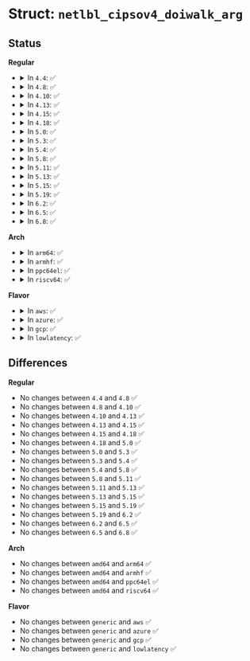 # Struct: <code>netlbl_cipsov4_doiwalk_arg</code>

## Status
<b>Regular</b>
<ul>
<li>
<details>
<summary>In <code>4.4</code>: ✅</summary>

```c
struct netlbl_cipsov4_doiwalk_arg {
    struct netlink_callback *nl_cb;
    struct sk_buff *skb;
    u32 seq;
};
```
</details>
</li>
<li>
<details>
<summary>In <code>4.8</code>: ✅</summary>

```c
struct netlbl_cipsov4_doiwalk_arg {
    struct netlink_callback *nl_cb;
    struct sk_buff *skb;
    u32 seq;
};
```
</details>
</li>
<li>
<details>
<summary>In <code>4.10</code>: ✅</summary>

```c
struct netlbl_cipsov4_doiwalk_arg {
    struct netlink_callback *nl_cb;
    struct sk_buff *skb;
    u32 seq;
};
```
</details>
</li>
<li>
<details>
<summary>In <code>4.13</code>: ✅</summary>

```c
struct netlbl_cipsov4_doiwalk_arg {
    struct netlink_callback *nl_cb;
    struct sk_buff *skb;
    u32 seq;
};
```
</details>
</li>
<li>
<details>
<summary>In <code>4.15</code>: ✅</summary>

```c
struct netlbl_cipsov4_doiwalk_arg {
    struct netlink_callback *nl_cb;
    struct sk_buff *skb;
    u32 seq;
};
```
</details>
</li>
<li>
<details>
<summary>In <code>4.18</code>: ✅</summary>

```c
struct netlbl_cipsov4_doiwalk_arg {
    struct netlink_callback *nl_cb;
    struct sk_buff *skb;
    u32 seq;
};
```
</details>
</li>
<li>
<details>
<summary>In <code>5.0</code>: ✅</summary>

```c
struct netlbl_cipsov4_doiwalk_arg {
    struct netlink_callback *nl_cb;
    struct sk_buff *skb;
    u32 seq;
};
```
</details>
</li>
<li>
<details>
<summary>In <code>5.3</code>: ✅</summary>

```c
struct netlbl_cipsov4_doiwalk_arg {
    struct netlink_callback *nl_cb;
    struct sk_buff *skb;
    u32 seq;
};
```
</details>
</li>
<li>
<details>
<summary>In <code>5.4</code>: ✅</summary>

```c
struct netlbl_cipsov4_doiwalk_arg {
    struct netlink_callback *nl_cb;
    struct sk_buff *skb;
    u32 seq;
};
```
</details>
</li>
<li>
<details>
<summary>In <code>5.8</code>: ✅</summary>

```c
struct netlbl_cipsov4_doiwalk_arg {
    struct netlink_callback *nl_cb;
    struct sk_buff *skb;
    u32 seq;
};
```
</details>
</li>
<li>
<details>
<summary>In <code>5.11</code>: ✅</summary>

```c
struct netlbl_cipsov4_doiwalk_arg {
    struct netlink_callback *nl_cb;
    struct sk_buff *skb;
    u32 seq;
};
```
</details>
</li>
<li>
<details>
<summary>In <code>5.13</code>: ✅</summary>

```c
struct netlbl_cipsov4_doiwalk_arg {
    struct netlink_callback *nl_cb;
    struct sk_buff *skb;
    u32 seq;
};
```
</details>
</li>
<li>
<details>
<summary>In <code>5.15</code>: ✅</summary>

```c
struct netlbl_cipsov4_doiwalk_arg {
    struct netlink_callback *nl_cb;
    struct sk_buff *skb;
    u32 seq;
};
```
</details>
</li>
<li>
<details>
<summary>In <code>5.19</code>: ✅</summary>

```c
struct netlbl_cipsov4_doiwalk_arg {
    struct netlink_callback *nl_cb;
    struct sk_buff *skb;
    u32 seq;
};
```
</details>
</li>
<li>
<details>
<summary>In <code>6.2</code>: ✅</summary>

```c
struct netlbl_cipsov4_doiwalk_arg {
    struct netlink_callback *nl_cb;
    struct sk_buff *skb;
    u32 seq;
};
```
</details>
</li>
<li>
<details>
<summary>In <code>6.5</code>: ✅</summary>

```c
struct netlbl_cipsov4_doiwalk_arg {
    struct netlink_callback *nl_cb;
    struct sk_buff *skb;
    u32 seq;
};
```
</details>
</li>
<li>
<details>
<summary>In <code>6.8</code>: ✅</summary>

```c
struct netlbl_cipsov4_doiwalk_arg {
    struct netlink_callback *nl_cb;
    struct sk_buff *skb;
    u32 seq;
};
```
</details>
</li>
</ul>
<b>Arch</b>
<ul>
<li>
<details>
<summary>In <code>arm64</code>: ✅</summary>

```c
struct netlbl_cipsov4_doiwalk_arg {
    struct netlink_callback *nl_cb;
    struct sk_buff *skb;
    u32 seq;
};
```
</details>
</li>
<li>
<details>
<summary>In <code>armhf</code>: ✅</summary>

```c
struct netlbl_cipsov4_doiwalk_arg {
    struct netlink_callback *nl_cb;
    struct sk_buff *skb;
    u32 seq;
};
```
</details>
</li>
<li>
<details>
<summary>In <code>ppc64el</code>: ✅</summary>

```c
struct netlbl_cipsov4_doiwalk_arg {
    struct netlink_callback *nl_cb;
    struct sk_buff *skb;
    u32 seq;
};
```
</details>
</li>
<li>
<details>
<summary>In <code>riscv64</code>: ✅</summary>

```c
struct netlbl_cipsov4_doiwalk_arg {
    struct netlink_callback *nl_cb;
    struct sk_buff *skb;
    u32 seq;
};
```
</details>
</li>
</ul>
<b>Flavor</b>
<ul>
<li>
<details>
<summary>In <code>aws</code>: ✅</summary>

```c
struct netlbl_cipsov4_doiwalk_arg {
    struct netlink_callback *nl_cb;
    struct sk_buff *skb;
    u32 seq;
};
```
</details>
</li>
<li>
<details>
<summary>In <code>azure</code>: ✅</summary>

```c
struct netlbl_cipsov4_doiwalk_arg {
    struct netlink_callback *nl_cb;
    struct sk_buff *skb;
    u32 seq;
};
```
</details>
</li>
<li>
<details>
<summary>In <code>gcp</code>: ✅</summary>

```c
struct netlbl_cipsov4_doiwalk_arg {
    struct netlink_callback *nl_cb;
    struct sk_buff *skb;
    u32 seq;
};
```
</details>
</li>
<li>
<details>
<summary>In <code>lowlatency</code>: ✅</summary>

```c
struct netlbl_cipsov4_doiwalk_arg {
    struct netlink_callback *nl_cb;
    struct sk_buff *skb;
    u32 seq;
};
```
</details>
</li>
</ul>

## Differences
<b>Regular</b>
<ul>
<li>
No changes between <code>4.4</code> and <code>4.8</code> ✅
</li>
<li>
No changes between <code>4.8</code> and <code>4.10</code> ✅
</li>
<li>
No changes between <code>4.10</code> and <code>4.13</code> ✅
</li>
<li>
No changes between <code>4.13</code> and <code>4.15</code> ✅
</li>
<li>
No changes between <code>4.15</code> and <code>4.18</code> ✅
</li>
<li>
No changes between <code>4.18</code> and <code>5.0</code> ✅
</li>
<li>
No changes between <code>5.0</code> and <code>5.3</code> ✅
</li>
<li>
No changes between <code>5.3</code> and <code>5.4</code> ✅
</li>
<li>
No changes between <code>5.4</code> and <code>5.8</code> ✅
</li>
<li>
No changes between <code>5.8</code> and <code>5.11</code> ✅
</li>
<li>
No changes between <code>5.11</code> and <code>5.13</code> ✅
</li>
<li>
No changes between <code>5.13</code> and <code>5.15</code> ✅
</li>
<li>
No changes between <code>5.15</code> and <code>5.19</code> ✅
</li>
<li>
No changes between <code>5.19</code> and <code>6.2</code> ✅
</li>
<li>
No changes between <code>6.2</code> and <code>6.5</code> ✅
</li>
<li>
No changes between <code>6.5</code> and <code>6.8</code> ✅
</li>
</ul>
<b>Arch</b>
<ul>
<li>
No changes between <code>amd64</code> and <code>arm64</code> ✅
</li>
<li>
No changes between <code>amd64</code> and <code>armhf</code> ✅
</li>
<li>
No changes between <code>amd64</code> and <code>ppc64el</code> ✅
</li>
<li>
No changes between <code>amd64</code> and <code>riscv64</code> ✅
</li>
</ul>
<b>Flavor</b>
<ul>
<li>
No changes between <code>generic</code> and <code>aws</code> ✅
</li>
<li>
No changes between <code>generic</code> and <code>azure</code> ✅
</li>
<li>
No changes between <code>generic</code> and <code>gcp</code> ✅
</li>
<li>
No changes between <code>generic</code> and <code>lowlatency</code> ✅
</li>
</ul>
